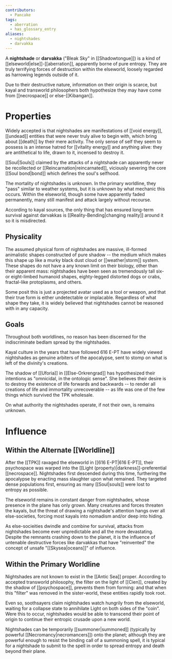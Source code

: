 ```yaml
---
contributors:
  - Pancake
tags:
  - aberration
  - has_glossary_entry
aliases:
  - nightshades
  - darvakka
---
```


A **nightshade** or **darvakka** ("Bleak Sky" in [[Shadowtongue]]) is a kind of [[elseworld|else]]-[[aberration]], apparently borne of pure entropy. They are truly terrifying forces of destruction within the elseworld, loosely regarded as harrowing legends outside of it. 

Due to their destructive nature, information on their origin is scarce, but kayal and transworld philosophers both hypothesize they may have come from [[necrospace]] or else-[[Kibangan]].

# Properties

Widely accepted is that nightshades are manifestations of [[void energy]], [[undead]] entities that were never truly alive to begin with, which bring about [[death]] by their mere activity. The only sense of self they seem to possess is an intense hatred for [[vitality energy]] and anything alive: they are antithetical to life, drawn to it, incensed to destroy it. 

[[Soul|Souls]] claimed by the attacks of a nightshade can apparently never be recollected or [[Reincarnation|reincarnated]], viciously severing the core [[Soul bond|bond]] which defines the soul's selfhood. 

The mortality of nightshades is unknown. In the primary worldline, they "pass" similar to weather systems, but it is unknown by what mechanic this occurs. Within the elseworld, though some have apparently faded permanently, many still manifest and attack largely without recourse. 

According to kayal sources, the only thing that has ensured long-term survival against darvakkas is [[Reality-Bending|changing reality]] around it so it is misdirected.

## Physicality

The assumed physical form of nightshades are massive, ill-formed animalistic shapes constructed of pure shadow -- the medium which makes this shape up like a murky black dust cloud or [[weather|storm]] system. These shapes do not have a any known limit on their biology, other than their apparent mass: nightshades have been seen as tremendously tall six- or eight-limbed humanoid shapes, eighty-legged distorted dogs or crabs, fractal-like protoplasms, and others.

Some posit this is just a projected avatar used as a tool or weapon, and that their true form is either undetectable or implacable. Regardless of what shape they take, it is widely believed that nightshades cannot be reasoned with in any capacity. 


## Goals
Throughout both worldlines, no reason has been discerned for the indiscriminate bedlam spread by the nightshades. 

Kayal culture in the years that have followed 616 E-PT have widely viewed nightshades as genuine arbiters of the apocalypse, sent to stomp on what is left of the divinity's creations. 

The shadow of [[Uforia]] in [[Else-Orkrengrad]] has hypothesized their intentions as "omnicidal, in the ontologic sense". She believes their desire is to destroy the existence of life forwards and backwards -- to render all creations of life and immortality unrecoverable -- as life was one of the few things which survived the TPK wholesale. 

On what authority the nightshades operate, if not their own, is remains unknown. 
# Influence
## Within the Alternate [[Worldline]]
After the [[TPK]] ravaged the elseworld in [[616 E-PT|616 E-PT]], their psychospace was warped into the [[Light (property)|darkness]]-preferential [[necrospace]]. Nightshades first descended during this time, furthering the apocalypse by enacting mass slaughter upon what remained. They targeted dense populations first, ensuring as many [[Soul|souls]] were lost to entropy as possible.

The elseworld remains in constant danger from nightshades, whose presence in the plane has only grown. Many creatures and forces threaten the kayals, but the threat of drawing a nightshade's attention hangs over all else-societies, forcing most kayals into nomadism and/or deep into hiding.



As else-socieities dwindle and combine for survival, attacks from nightshades become ever unpredictable and all the more devastating. Despite the remnants crashing down to the planet, it is the influence of untenable destructive forces like darvakkas that have "reinvented" the concept of unsafe "[[Skysea|oceans]]" of influence.


## Within the Primary Worldline
Nightshades are not known to exist in the [[Antic Sea]] proper. According to accepted transworld philosophy, the filter on the light of [[Cien]], created by the shadow of [[psychospace]], prevents them from forming: and that when this "filter" was removed in the sister-world, these entities rapidly took root. 

Even so, soothsayers claim nightshades watch hungrily from the elseworld, waiting for a collapse state to annihilate Light on both sides of the "coin". Were this to occur, nightshades would be able to transcend their point of origin to continue their entropic crusade upon a new world.

Nightshades can be temporarily [[summoner|summoned]] (typically by powerful [[Necromancy|necromancers]]) onto the planet; although they are powerful enough to resist the binding call of a summoning spell, it is typical for a nightshade to submit to the spell in order to spread entropy and death beyond their plane.